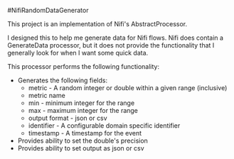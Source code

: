 #NifiRandomDataGenerator

This project is an implementation of Nifi's AbstractProcessor.

I designed this to help me generate data for Nifi flows. Nifi does contain
a GenerateData processor, but it does not provide the functionality that I generally look 
for when I want some quick data. 

This processor performs the following functionality:

- Generates the following fields:
    - metric - A random integer or double within a given range (inclusive)
    - metric name
    - min - minimum integer for the range
    - max - maximum integer for the range
    - output format - json or csv
    - identifier - A configurable domain specific identifier
    - timestamp - A timestamp for the event
- Provides ability to set the double's precision
- Provides ability to set output as json or csv
